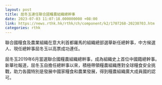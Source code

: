 ```yaml
---
layout: post
title: 屈冬玉連任聯合國糧農組織總幹事
date: 2023-07-03 11:07:18.000000000 +08:00
link: https://news.rthk.hk/rthk/ch/component/k2/1707268-20230703.htm
categories: rthk
---
```


聯合國糧食及農業組織在意大利首都羅馬的組織總部選舉新任總幹事，中方候選人、現任總幹事屈冬玉以高票成功連任。

屈冬玉2019年6月當選聯合國糧農組織總幹事，成為組織史上首位中國籍總幹事。新華社報道，屈冬玉自擔任總幹事以來，積極帶領糧農組織應對全球糧食安全挑戰，助力各國特別是發展中國家糧食和農業發展，得到糧農組織廣大成員國的認可。

